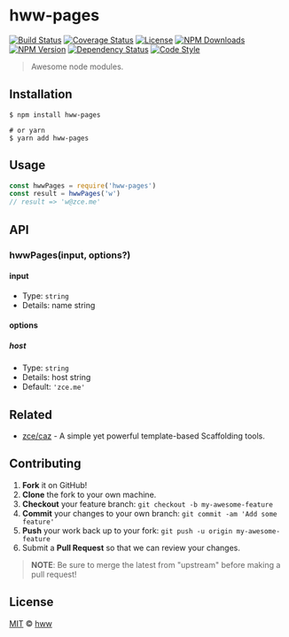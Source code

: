 # hww-pages

[![Build Status][actions-img]][actions-url]
[![Coverage Status][codecov-img]][codecov-url]
[![License][license-img]][license-url]
[![NPM Downloads][downloads-img]][downloads-url]
[![NPM Version][version-img]][version-url]
[![Dependency Status][dependency-img]][dependency-url]
[![Code Style][style-img]][style-url]

> Awesome node modules.

## Installation

```shell
$ npm install hww-pages

# or yarn
$ yarn add hww-pages
```

## Usage

<!-- TODO: Introduction of Usage -->

```javascript
const hwwPages = require('hww-pages')
const result = hwwPages('w')
// result => 'w@zce.me'
```

## API

<!-- TODO: Introduction of API -->

### hwwPages(input, options?)

#### input

- Type: `string`
- Details: name string

#### options

##### host

- Type: `string`
- Details: host string
- Default: `'zce.me'`

## Related

- [zce/caz](https://github.com/zce/caz) - A simple yet powerful template-based Scaffolding tools.

## Contributing

1. **Fork** it on GitHub!
2. **Clone** the fork to your own machine.
3. **Checkout** your feature branch: `git checkout -b my-awesome-feature`
4. **Commit** your changes to your own branch: `git commit -am 'Add some feature'`
5. **Push** your work back up to your fork: `git push -u origin my-awesome-feature`
6. Submit a **Pull Request** so that we can review your changes.

> **NOTE**: Be sure to merge the latest from "upstream" before making a pull request!

## License

[MIT](LICENSE) &copy; [hww](http://huangwenwu.com)



[actions-img]: https://img.shields.io/github/workflow/status/hww/hww-pages/CI
[actions-url]: https://github.com/hww/hww-pages/actions
[codecov-img]: https://img.shields.io/codecov/c/github/hww/hww-pages
[codecov-url]: https://codecov.io/gh/hww/hww-pages
[license-img]: https://img.shields.io/github/license/hww/hww-pages
[license-url]: https://github.com/hww/hww-pages/blob/master/LICENSE
[downloads-img]: https://img.shields.io/npm/dm/hww-pages
[downloads-url]: https://npm.im/hww-pages
[version-img]: https://img.shields.io/npm/v/hww-pages
[version-url]: https://npm.im/hww-pages
[dependency-img]: https://img.shields.io/librariesio/github/hww/hww-pages
[dependency-url]: https://github.com/hww/hww-pages
[style-img]: https://img.shields.io/badge/code_style-standard-brightgreen
[style-url]: https://standardjs.com
